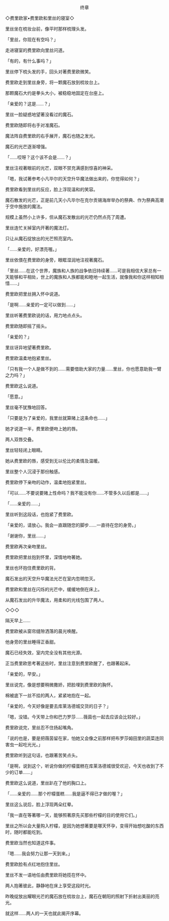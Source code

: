 <p align="center">终章</p>

◇费里欧家•费里欧和里丝的寝室◇

里丝坐在梳妆台前，像平时那样梳理头发。

「里丝，你现在有空吗？」

走进寝室的费里欧向里丝问道。

「有的，有什么事吗？」

里丝停下梳头发的手，回头对著费里欧微笑。

费里欧走到里丝身旁，将一颗魔石放到梳妆台上。

那颗魔石大约是拳头大小，被稳稳地固定在台座上。

「亲爱的？这是……？」

里丝一脸疑惑地望著没看过的魔石。

费里欧随即将右手对准魔石。

魔法阵自费里欧的右手展开，魔石也随之发光。

魔石的光芒逐渐增强。

「……哎呀？这个该不会是……？」

里丝注视著眼前的光芒，双眼不禁充满感到惊喜的神采。

「嗯，我试著参考小凡毕尔的天空升华魔法做出来的，你觉得如何？」

费里欧看到里丝的反应，脸上浮现温和的笑容。

魔石散发的光芒，正是前几天小凡毕尔在克尔贡锡海岸举办的祭典、作为祭典高潮于空中施放的魔法。

规模上虽然小上许多，但从魔石发散出的光芒仍然点亮了周遭。

里丝连忙关掉室内开著的魔法灯。

只让从魔石绽放出的光芒照亮室内。

「……亲爱的，好漂亮喔。」

里丝依偎在费里欧的身旁，眼眶湿润地注视著魔石。

「里丝……在这个世界，魔族和人族的战争依旧持续著……可是我相信大家总有一天能够和平相处，世上的魔族和人族都能和睦地一起生活，就像我和你这样相知相惜……」

费里欧把里丝拥入怀中说道。

「是啊……亲爱的一定可以做到……」

里丝听著费里欧说的话，用力地点点头。

费里欧随即摇了摇头。

「亲爱的？」

里丝讶异地望著费里欧。

费里欧温柔地抱紧里丝。

「只有我一个人是做不到的……需要借助大家的力量……里丝，你也愿意助我一臂之力吗？」

费里欧这么说道。

「愿意。」

里丝毫不犹豫地回答。

「只要是为了亲爱的，我里丝就算赌上这条命也……」

她才说道一半，费里欧便吻上她的唇。

两人双唇交叠。

里丝轻轻闭上眼睛。

她从费里欧的唇，感受到无以伦比的柔情及温暖。

里丝整个人沉浸于那份触感。

费里欧停下亲吻的动作，温柔地抱紧里丝。

「可以……不要说要赌上性命吗？我不能没有你……不管多久以后都是……」

「……亲爱的……」

里丝听到这段话，也抱紧了费里欧。

「亲爱的，请放心。我会一直跟随您的脚步……一直待在您的身旁。」

「谢谢你，里丝……」

费里欧再次亲吻里丝。

费里欧把里丝抱到怀里，深情地吻著她。

里丝也环抱住费里欧的背。

魔石发出的天空升华魔法光芒在室内忽明忽灭。

费里欧和里丝在闪烁的光芒中，缓缓地倒在床上。

从魔石发出的升华魔法，用柔和的光线包围了两人。

◇◇◇

隔天早上……

费里欧被从窗帘缝隙洒落的晨光唤醒。

他身旁的里丝睡得正香甜。

魔石已经失效，室内完全没有其他光源。

正当费里欧思考著这些时，里丝注意到费里欧醒了，也跟著起床。

「亲爱的，早安。」

里丝说完，像是想要稍微撒娇，把脸埋到费里欧的胸怀。

棉被底下一丝不挂的两人，紧紧地抱在一起。

「亲爱的，今天好像是要去库莱洛德城交货的日子？」

「嗯，没错。今天带上你和巴力罗莎……薇茵也一起去应该会比较好。」

费里欧说完，里丝忍不住扬起嘴角。

「说的也是，要是把薇茵留在家，怕她又会像之前那样把布罗莎姆田里的蔬菜连同害虫一起吃光光。」

费里欧听到这句话，也跟著苦笑点头。

「是啊，说到这个，听说你做的柠檬蛋糕在库莱洛德城很受欢迎，今天也收到了不少的订单……」

费里欧这么说道，里丝趴在了他的胸口上。

「……亲爱的……那个柠檬蛋糕……我是逼不得已才做的喔？」

里丝这么说后，脸上浮现两朵红晕。

「我一直在等著哪一天，能够照著原先买那些柠檬的目的使用它们。」

里丝之所以会大量购入柠檬，是因为她想著要是哪天怀孕，变得开始想吃酸的东西时，随时都能吃到。

费里欧当然也知道这件事。

「嗯……我会努力让那一天到来。」

费里欧脸有点红地抱住里丝。

里丝不发一语地任由费里欧将她揽在怀中。

两人抱著彼此，静静地在床上享受这段时光。

昨晚绽放出耀眼光芒的魔石放在梳妆台上，魔石在朝阳的照射下折射出美丽的亮光。

就这样……两人的一天也就此揭开序幕。

